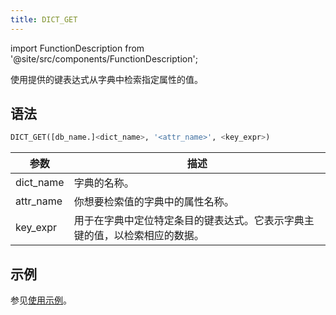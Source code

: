```yaml
---
title: DICT_GET
---
```

import FunctionDescription from '@site/src/components/FunctionDescription';

<FunctionDescription description="引入或更新于：v1.2.636"/>

使用提供的键表达式从字典中检索指定属性的值。

## 语法

```sql
DICT_GET([db_name.]<dict_name>, '<attr_name>', <key_expr>)
```

| 参数       | 描述                                                                                                                                                       |
|------------|-----------------------------------------------------------------------------------------------------------------------------------------------------------|
| dict_name  | 字典的名称。                                                                                                                                               |
| attr_name  | 你想要检索值的字典中的属性名称。                                                                                                                           |
| key_expr   | 用于在字典中定位特定条目的键表达式。它表示字典主键的值，以检索相应的数据。                                                                                 |

## 示例

参见[使用示例](/guides/query/dictionary#usage-example)。